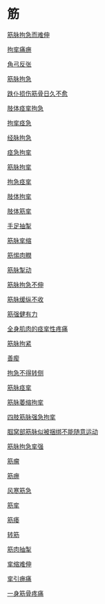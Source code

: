 # 筋[筋脉拘急而难伸](https://www.gmzyjc.com/search/result?wd=筋脉拘急而难伸)[拘挛痛痹](https://www.gmzyjc.com/search/result?wd=拘挛痛痹)[角弓反张](https://www.gmzyjc.com/search/result?wd=角弓反张)[筋脉拘急](https://www.gmzyjc.com/search/result?wd=筋脉拘急)[跌仆损伤筋骨日久不愈](https://www.gmzyjc.com/search/result?wd=跌仆损伤筋骨日久不愈)[肢体痉挛拘急](https://www.gmzyjc.com/search/result?wd=肢体痉挛拘急)[拘挛痉急](https://www.gmzyjc.com/search/result?wd=拘挛痉急)[经脉拘急](https://www.gmzyjc.com/search/result?wd=经脉拘急)[痉急拘挛](https://www.gmzyjc.com/search/result?wd=痉急拘挛)[筋脉拘挛](https://www.gmzyjc.com/search/result?wd=筋脉拘挛)[拘急痉挛](https://www.gmzyjc.com/search/result?wd=拘急痉挛)[肢体拘挛](https://www.gmzyjc.com/search/result?wd=肢体拘挛)[肢体筋挛](https://www.gmzyjc.com/search/result?wd=肢体筋挛)[手足抽掣](https://www.gmzyjc.com/search/result?wd=手足抽掣)[筋脉挛缩](https://www.gmzyjc.com/search/result?wd=筋脉挛缩)[筋惕肉瞤](https://www.gmzyjc.com/search/result?wd=筋惕肉瞤)[筋脉掣动](https://www.gmzyjc.com/search/result?wd=筋脉掣动)[筋脉拘急不伸](https://www.gmzyjc.com/search/result?wd=筋脉拘急不伸)[筋脉缓纵不收](https://www.gmzyjc.com/search/result?wd=筋脉缓纵不收)[筋强健有力](https://www.gmzyjc.com/search/result?wd=筋强健有力)[全身肌肉的痉挛性疼痛](https://www.gmzyjc.com/search/result?wd=全身肌肉的痉挛性疼痛)[筋脉拘紧](https://www.gmzyjc.com/search/result?wd=筋脉拘紧)[善瘈](https://www.gmzyjc.com/search/result?wd=善瘈)[拘急不得转侧](https://www.gmzyjc.com/search/result?wd=拘急不得转侧)[筋脉痉挛](https://www.gmzyjc.com/search/result?wd=筋脉痉挛)[筋脉萎缩拘挛](https://www.gmzyjc.com/search/result?wd=筋脉萎缩拘挛)[四肢筋脉强急拘挛](https://www.gmzyjc.com/search/result?wd=四肢筋脉强急拘挛)[腘窝部筋脉似被捆绑不能随意运动](https://www.gmzyjc.com/search/result?wd=腘窝部筋脉似被捆绑不能随意运动)[筋脉拘急挛强](https://www.gmzyjc.com/search/result?wd=筋脉拘急挛强)[筋瘤](https://www.gmzyjc.com/search/result?wd=筋瘤)[筋痹](https://www.gmzyjc.com/search/result?wd=筋痹)[风寒筋急](https://www.gmzyjc.com/search/result?wd=风寒筋急)[筋挛](https://www.gmzyjc.com/search/result?wd=筋挛)[筋痿](https://www.gmzyjc.com/search/result?wd=筋痿)[转筋](https://www.gmzyjc.com/search/result?wd=转筋)[筋肉抽掣](https://www.gmzyjc.com/search/result?wd=筋肉抽掣)[挛缩难伸](https://www.gmzyjc.com/search/result?wd=挛缩难伸)[挛引痹痛](https://www.gmzyjc.com/search/result?wd=挛引痹痛)[一身筋骨疼痛](https://www.gmzyjc.com/search/result?wd=一身筋骨疼痛)